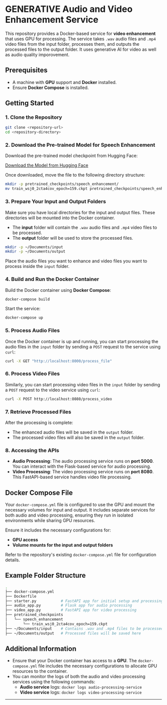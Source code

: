 
# GENERATIVE Audio and Video Enhancement Service


This repository provides a Docker-based service for **video enhancement** that uses GPU for processing. The service takes `.wav` audio files and `.mp4` video files from the input folder, processes them, and outputs the processed files to the output folder.
It uses generative AI for video as well as audio quality imporovement.

## Prerequisites

- A machine with **GPU** support and **Docker** installed.
- Ensure **Docker Compose** is installed.

## Getting Started

### 1. Clone the Repository

```bash
git clone <repository-url>
cd <repository-directory>
```

### 2. Download the Pre-trained Model for Speech Enhancement

Download the pre-trained model checkpoint from Hugging Face:

[Download the Model from Hugging Face](https://huggingface.co/sp-uhh/speech-enhancement-sgmse/resolve/main/pretrained_checkpoints/speech_enhancement/train_wsj0_2cta4cov_epoch%3D159.ckpt)

Once downloaded, move the file to the following directory structure:

```bash
mkdir -p pretrained_checkpoints/speech_enhancement/
mv train_wsj0_2cta4cov_epoch=159.ckpt pretrained_checkpoints/speech_enhancement/
```

### 3. Prepare Your Input and Output Folders

Make sure you have local directories for the input and output files. These directories will be mounted into the Docker container.

- The **input** folder will contain the `.wav` audio files and `.mp4` video files to be processed.
- The **output** folder will be used to store the processed files.

```bash
mkdir -p ~/Documents/input
mkdir -p ~/Documents/output
```

Place the audio files you want to enhance and video files you want to process inside the `input` folder.

### 4. Build and Run the Docker Container

Build the Docker container using **Docker Compose**:

```bash
docker-compose build
```

Start the service:

```bash
docker-compose up
```

### 5. Process Audio Files

Once the Docker container is up and running, you can start processing the audio files in the `input` folder by sending a `POST` request to the service using `curl`:

```bash
curl -X GET "http://localhost:8000/process_file"
```

### 6. Process Video Files

Similarly, you can start processing video files in the `input` folder by sending a `POST` request to the video service using `curl`:

```bash
curl -X POST http://localhost:8080/process_video
```

### 7. Retrieve Processed Files

After the processing is complete:
- The enhanced audio files will be saved in the `output` folder.
- The processed video files will also be saved in the `output` folder.

### 8. Accessing the APIs

- **Audio Processing**: The audio processing service runs on **port 5000**. You can interact with the Flask-based service for audio processing.
- **Video Processing**: The video processing service runs on **port 8080**. This FastAPI-based service handles video file processing.

## Docker Compose File

Your `docker-compose.yml` file is configured to use the GPU and mount the necessary volumes for input and output. It includes separate services for both audio and video processing, ensuring they run in isolated environments while sharing GPU resources.

Ensure it includes the necessary configurations for:

- **GPU access**
- **Volume mounts for the input and output folders**

Refer to the repository's existing `docker-compose.yml` file for configuration details.

## Example Folder Structure

```bash
.
├── docker-compose.yml
├── Dockerfile
├── starter.py           # FastAPI app for initial setup and processing
├── audio_app.py         # Flask app for audio processing
├── video_app.py         # FastAPI app for video processing
├── pretrained_checkpoints
│   └── speech_enhancement
│       └── train_wsj0_2cta4cov_epoch=159.ckpt
├── ~/Documents/input    # Contains .wav and .mp4 files to be processed
├── ~/Documents/output   # Processed files will be saved here
```

## Additional Information

- Ensure that your Docker container has access to a **GPU**. The `docker-compose.yml` file includes the necessary configurations to allocate GPU resources to the container.
- You can monitor the logs of both the audio and video processing services using the following commands:
  - **Audio service** logs: `docker logs audio-processing-service`
  - **Video service** logs: `docker logs video-processing-service`
  
---